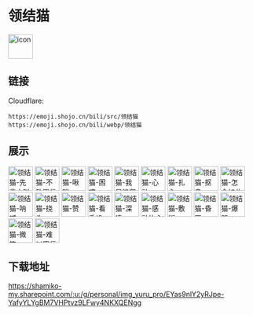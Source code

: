 # 领结猫
<img src="https://emoji.shojo.cn/bili/src/领结猫/icon.png" width="50" height="50" alt="icon">

## 链接
Cloudflare:
```
https://emoji.shojo.cn/bili/src/领结猫
https://emoji.shojo.cn/bili/webp/领结猫
```
## 展示
<img src="https://emoji.shojo.cn/bili/src/领结猫/领结猫-先辈大叫.png" width="50" height="50" alt="领结猫-先辈大叫">
<img src="https://emoji.shojo.cn/bili/src/领结猫/领结猫-不敢置信.png" width="50" height="50" alt="领结猫-不敢置信">
<img src="https://emoji.shojo.cn/bili/src/领结猫/领结猫-啾咪.png" width="50" height="50" alt="领结猫-啾咪">
<img src="https://emoji.shojo.cn/bili/src/领结猫/领结猫-困惑.png" width="50" height="50" alt="领结猫-困惑">
<img src="https://emoji.shojo.cn/bili/src/领结猫/领结猫-我只能爬.png" width="50" height="50" alt="领结猫-我只能爬">
<img src="https://emoji.shojo.cn/bili/src/领结猫/领结猫-心动.png" width="50" height="50" alt="领结猫-心动">
<img src="https://emoji.shojo.cn/bili/src/领结猫/领结猫-扎心.png" width="50" height="50" alt="领结猫-扎心">
<img src="https://emoji.shojo.cn/bili/src/领结猫/领结猫-抠鼻.png" width="50" height="50" alt="领结猫-抠鼻">
<img src="https://emoji.shojo.cn/bili/src/领结猫/领结猫-怎会如此.png" width="50" height="50" alt="领结猫-怎会如此">
<img src="https://emoji.shojo.cn/bili/src/领结猫/领结猫-呐喊.png" width="50" height="50" alt="领结猫-呐喊">
<img src="https://emoji.shojo.cn/bili/src/领结猫/领结猫-挠头.png" width="50" height="50" alt="领结猫-挠头">
<img src="https://emoji.shojo.cn/bili/src/领结猫/领结猫-赞.png" width="50" height="50" alt="领结猫-赞">
<img src="https://emoji.shojo.cn/bili/src/领结猫/领结猫-看手机.png" width="50" height="50" alt="领结猫-看手机">
<img src="https://emoji.shojo.cn/bili/src/领结猫/领结猫-深情.png" width="50" height="50" alt="领结猫-深情">
<img src="https://emoji.shojo.cn/bili/src/领结猫/领结猫-感动比心.png" width="50" height="50" alt="领结猫-感动比心">
<img src="https://emoji.shojo.cn/bili/src/领结猫/领结猫-敷衍.png" width="50" height="50" alt="领结猫-敷衍">
<img src="https://emoji.shojo.cn/bili/src/领结猫/领结猫-昏厥.png" width="50" height="50" alt="领结猫-昏厥">
<img src="https://emoji.shojo.cn/bili/src/领结猫/领结猫-爆哭.png" width="50" height="50" alt="领结猫-爆哭">
<img src="https://emoji.shojo.cn/bili/src/领结猫/领结猫-微笑.png" width="50" height="50" alt="领结猫-微笑">
<img src="https://emoji.shojo.cn/bili/src/领结猫/领结猫-难以置信.png" width="50" height="50" alt="领结猫-难以置信">

## 下载地址

https://shamiko-my.sharepoint.com/:u:/g/personal/img_yuru_pro/EYas9nlY2yRJpe-YafyYLYgBM7VHPtvz9LFwy4NKXQENgg